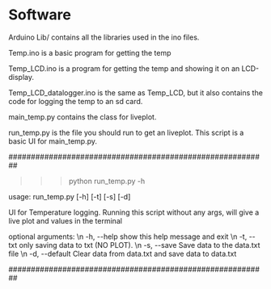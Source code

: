 # Software

Arduino Lib/ contains all the libraries used in the ino files.

Temp.ino is a basic program for getting the temp

Temp_LCD.ino is a program for getting the temp and showing it on an LCD-display.

Temp_LCD_datalogger.ino is the same as Temp_LCD, but it also contains the code for logging the temp to an sd card.

main_temp.py contains the class for liveplot. 

run_temp.py is the file you should run to get an liveplot.
This script is a basic UI for main_temp.py. 

##########################################################

>>> python run_temp.py -h

usage: run_temp.py [-h] [-t] [-s] [-d]

UI for Temperature logging. Running this script without any args, will give a
live plot and values in the terminal

optional arguments:
\n  -h, --help     show this help message and exit
\n  -t, --txt      only saving data to txt (NO PLOT).
\n  -s, --save     Save data to the data.txt file
\n  -d, --default  Clear data from data.txt and save data to data.txt


##########################################################
